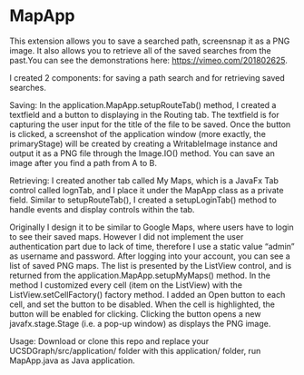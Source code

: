 # MapApp

This extension allows you to save a searched path, screensnap it as a PNG image. It also allows you to retrieve all of the saved searches from the past.You can see the demonstrations here: https://vimeo.com/201802625.

I created 2 components: for saving a path search and for retrieving saved searches.

Saving:
In the application.MapApp.setupRouteTab() method, I created a textfield and a button to displaying in the Routing tab. The textfield is for capturing the user input for the title of the file to be saved. Once the button is clicked, a screenshot of the application window (more exactly, the primaryStage) will be created by creating a WritableImage instance and output it as a PNG file through the Image.IO() method. You can save an image after you find a path from A to B.

Retrieving:
I created another tab called My Maps, which is a JavaFx Tab control called lognTab, and I place it under the MapApp class as a private field. Similar to setupRouteTab(), I created a setupLoginTab() method to handle events and display controls within the tab.

Originally I design it to be similar to Google Maps, where users have to login to see their saved maps. However I did not implement the user authentication part due to lack of time, therefore I use a static value “admin” as username and password. After logging into your account, you can see a list of saved PNG maps. The list is presented by the ListView control, and is returned from the application.MapApp.setupMyMaps() method. In the method I customized every cell (item on the ListView) with the ListView.setCellFactory() factory method. I added an Open button to each cell, and set the button to be disabled. When the cell is highlighted, the button will be enabled for clicking. Clicking the button opens a new javafx.stage.Stage (i.e. a pop-up window) as displays the PNG image.

Usage:
Download or clone this repo and replace your UCSDGraph/src/application/ folder with this application/ folder, run MapApp.java as Java application.
